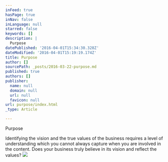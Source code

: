 ```yaml
---
inFeed: true
hasPage: true
inNav: false
inLanguage: null
starred: false
keywords: []
description: |
  Purpose
datePublished: '2016-04-01T15:34:30.328Z'
dateModified: '2016-04-01T15:19:19.174Z'
title: Purpose
author: []
sourcePath: _posts/2016-03-22-purpose.md
published: true
authors: []
publisher:
  name: null
  domain: null
  url: null
  favicon: null
url: purpose/index.html
_type: Article

---
```

Purpose

Identifying the vision and the true values of the business requires a level of understanding which you cannot always capture when you are involved in the content. Does your business truly believe in its vision and reflect the values?
![](https://the-grid-user-content.s3-us-west-2.amazonaws.com/4071fc19-c6f2-4ee9-9bb3-4dc5afe61ade.gif)